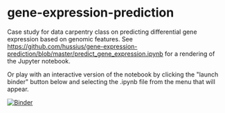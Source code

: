 # gene-expression-prediction
Case study for data carpentry class on predicting differential gene expression based on genomic features. See https://github.com/hussius/gene-expression-prediction/blob/master/predict_gene_expression.ipynb for a rendering of the Jupyter notebook.

Or play with an interactive version of the notebook by clicking the "launch binder" button below and selecting the .ipynb file from the menu that will appear.

[![Binder](http://mybinder.org/badge.svg)](http://mybinder.org/repo/hussius/gene-expression-prediction)
